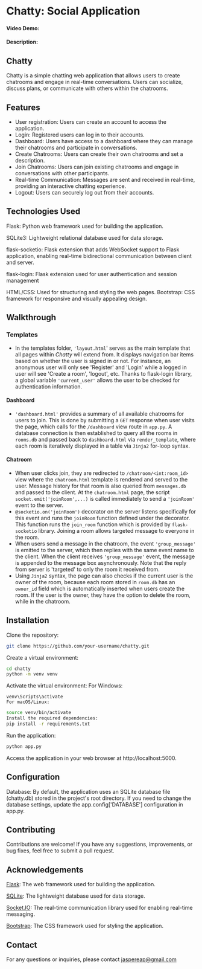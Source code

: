 # Chatty: Social Application
#### Video Demo:  <URL HERE>
#### Description:
## Chatty
Chatty is a simple chatting web application that allows users to create chatrooms and engage in real-time conversations. Users can socialize, discuss plans, or communicate with others within the chatrooms.

## Features
- User registration: Users can create an account to access the application.
- Login: Registered users can log in to their accounts.
- Dashboard: Users have access to a dashboard where they can manage their chatrooms and participate in conversations.
- Create Chatrooms: Users can create their own chatrooms and set a description.
- Join Chatrooms: Users can join existing chatrooms and engage in conversations with other participants.
- Real-time Communication: Messages are sent and received in real-time, providing an interactive chatting experience.
- Logout: Users can securely log out from their accounts.
## Technologies Used
Flask: Python web framework used for building the application.

SQLite3: Lightweight relational database used for data storage.

flask-socketio: Flask extension that adds WebSocket support to Flask application, enabling real-time bidirectional communication between client and server.

flask-login: Flask extension used for user authentication and session management

HTML/CSS: Used for structuring and styling the web pages.
Bootstrap: CSS framework for responsive and visually appealing design.

## Walkthrough
### Templates
- In the templates folder, `'layout.html`' serves as the main template that all pages within *Chatty* will extend from. It displays navigation bar items based on whether the user is signed in or not. For instance, an anonymous user will only see 'Register' and 'Login' while a logged in user will see 'Create a room', 'logout', etc. Thanks to flask-login library, a global variable `'current_user'` allows the user to be checked for authentication information.

#### Dashboard
- `'dashboard.html'` provides a summary of all available chatrooms for users to join. This is done by submitting a `GET` response when user visits the page, which calls for the `/dashboard` view route in `app.py`. A database connection is then established to query all the rooms in `rooms.db` and passed back to `dashboard.html` via `render_template`, where each room is iteratively displayed in a table via `Jinja2` for-loop syntax.

#### Chatroom
- When user clicks join, they are redirected to `/chatroom/<int:room_id>` view where the `chatroom.html` template is rendered and served to the user. Message history for that room is also queried from `messages.db` and passed to the client. At the `chatroom.html` page, the script `socket.emit('joinRoom',...)` is called immediately to send a `'joinRoom'` event to the server.
- `@socketio.on('joinRoom')` decorator on the server listens specifically for this event and runs the `joinRoom` function defined under the decorator. This function runs the `join_room` function which is provided by `flask-socketio` library. Joining a room allows targeted message to everyone in the room.
- When users send a message in the chatroom, the event `'group_message'` is emitted to the server, which then replies with the same event name to the client. When the client receives `'group_message'` event, the message is appended to the message box asynchronously. Note that the reply from server is 'targeted' to only the room it received from.
- Using `Jinja2` syntax, the page can also checks if the current user is the owner of the room, because each room stored in `room.db` has an `owner_id` field which is automatically inserted when users create the room. If the user is the owner, they have the option to delete the room, while in the chatroom.

## Installation
Clone the repository:
```bash
git clone https://github.com/your-username/chatty.git
```
Create a virtual environment:
```bash
cd chatty
python -m venv venv
```
Activate the virtual environment:
For Windows:
```
venv\Scripts\activate
For macOS/Linux:
```
```bash
source venv/bin/activate
Install the required dependencies:
pip install -r requirements.txt
```
Run the application:
```python
python app.py
```
Access the application in your web browser at http://localhost:5000.
## Configuration
Database: By default, the application uses an SQLite database file (chatty.db) stored in the project's root directory. If you need to change the database settings, update the app.config['DATABASE'] configuration in app.py.
## Contributing
Contributions are welcome! If you have any suggestions, improvements, or bug fixes, feel free to submit a pull request.

## Acknowledgements
[Flask](https://flask.palletsprojects.com/en/2.3.x/): The web framework used for building the application.

[SQLite](https://www.sqlite.org/index.html): The lightweight database used for data storage.

[Socket.IO](https://socket.io/): The real-time communication library used for enabling real-time messaging.

[Bootstrap](https://getbootstrap.com/): The CSS framework used for styling the application.

## Contact
For any questions or inquiries, please contact jaspereap@gmail.com
